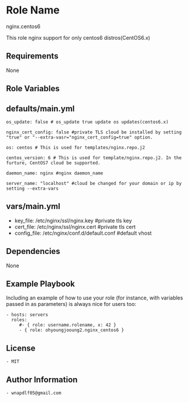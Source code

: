 Role Name
=========
nginx.centos6

This role nginx support for only centos6 distros(CentOS6.x)

Requirements
------------
None

Role Variables
--------------


defaults/main.yml
--------------

    os_update: false # os_update true update os updates(centos6.x)
  
    nginx_cert_config: false #private TLS cloud be installed by setting "true" or "--extra-vasr="nginx_cert_config=true" option.
  
    os: centos # This is used for templates/nginx.repo.j2
  
    centos_version: 6 # This is used for template/nginx.repo.j2. In the furture, CentOS7 cloud be supported.
  
    daemon_name: nginx #nginx daemon_name
  
    server_name: "localhost" #cloud be changed for your domain or ip by setting --extra-vars

vars/main.yml
--------------

  - key_file: /etc/nginx/ssl/nginx.key #private tls key
  - cert_file: /etc/nginx/ssl/nginx.cert #private tls cert
  - config_file: /etc/nginx/conf.d/default.conf #default vhost


  


Dependencies
------------
  None

Example Playbook
----------------

Including an example of how to use your role (for instance, with variables passed in as parameters) is always nice for users too:

    - hosts: servers
      roles:
         #- { role: username.rolename, x: 42 }
         - { role: ohyoungjooung2.nginx_centos6 }

License
-------
    - MIT


Author Information
------------------
  
    - wnapdlf05@gmail.com
